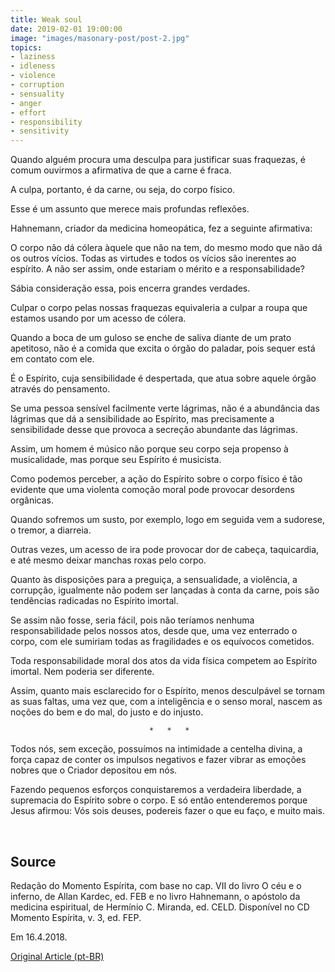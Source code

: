 ```yaml
---
title: Weak soul
date: 2019-02-01 19:00:00
image: "images/masonary-post/post-2.jpg"
topics: 
- laziness
- idleness
- violence
- corruption
- sensuality
- anger
- effort
- responsibility
- sensitivity
---
```



Quando alguém procura uma desculpa para justificar suas fraquezas, é comum
ouvirmos a afirmativa de que a carne é fraca.

A culpa, portanto, é da carne, ou seja, do corpo físico.

Esse é um assunto que merece mais profundas reflexões.

Hahnemann, criador da medicina homeopática, fez a seguinte afirmativa:

O corpo não dá cólera àquele que não na tem, do mesmo modo que não dá os outros
vícios. Todas as virtudes e todos os vícios são inerentes ao espírito. A não
ser assim, onde estariam o mérito e a responsabilidade?

Sábia consideração essa, pois encerra grandes verdades.

Culpar o corpo pelas nossas fraquezas equivaleria a culpar a roupa que estamos
usando por um acesso de cólera.

Quando a boca de um guloso se enche de saliva diante de um prato apetitoso, não
é a comida que excita o órgão do paladar, pois sequer está em contato com ele.

É o Espírito, cuja sensibilidade é despertada, que atua sobre aquele órgão
através do pensamento.

Se uma pessoa sensível facilmente verte lágrimas, não é a abundância das
lágrimas que dá a sensibilidade ao Espírito, mas precisamente a sensibilidade
desse que provoca a secreção abundante das lágrimas.

Assim, um homem é músico não porque seu corpo seja propenso à musicalidade, mas
porque seu Espírito é musicista.

Como podemos perceber, a ação do Espírito sobre o corpo físico é tão evidente
que uma violenta comoção moral pode provocar desordens orgânicas.

Quando sofremos um susto, por exemplo, logo em seguida vem a sudorese, o
tremor, a diarreia.

Outras vezes, um acesso de ira pode provocar dor de cabeça, taquicardia, e até
mesmo deixar manchas roxas pelo corpo.

Quanto às disposições para a preguiça, a sensualidade, a violência, a
corrupção, igualmente não podem ser lançadas à conta da carne, pois são
tendências radicadas no Espírito imortal.

Se assim não fosse, seria fácil, pois não teríamos nenhuma responsabilidade
pelos nossos atos, desde que, uma vez enterrado o corpo, com ele sumiriam todas
as fragilidades e os equívocos cometidos.

Toda responsabilidade moral dos atos da vida física competem ao Espírito
imortal. Nem poderia ser diferente.

Assim, quanto mais esclarecido for o Espírito, menos desculpável se tornam as
suas faltas, uma vez que, com a inteligência e o senso moral, nascem as noções
do bem e do mal, do justo e do injusto.

                                   *   *   *

Todos nós, sem exceção, possuímos na intimidade a centelha divina, a força
capaz de conter os impulsos negativos e fazer vibrar as emoções nobres que o
Criador depositou em nós.

Fazendo pequenos esforços conquistaremos a verdadeira liberdade, a supremacia
do Espírito sobre o corpo. E só então entenderemos porque Jesus afirmou: Vós
sois deuses, podereis fazer o que eu faço, e muito mais.

 

## Source
Redação do Momento Espírita, com base no cap. VII do livro
O céu e o inferno, de Allan Kardec, ed. FEB e no livro Hahnemann,
o apóstolo da medicina espiritual, de Hermínio C. Miranda, ed. CELD.
Disponível no CD Momento Espírita, v. 3, ed. FEP.

Em 16.4.2018.

[Original Article (pt-BR)](http://momento.com.br/pt/ler_texto.php?id=5397)
